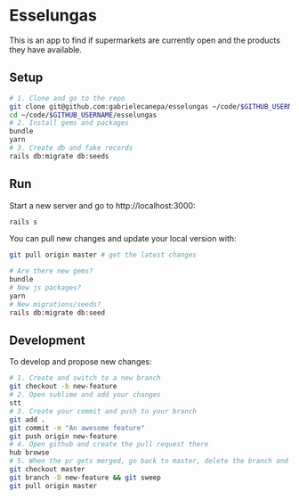 # Esselungas

This is an app to find if supermarkets are currently open and the products they have available.

## Setup

```sh
# 1. Clone and go to the repo
git clone git@github.com:gabrielecanepa/esselungas ~/code/$GITHUB_USERNAME
cd ~/code/$GITHUB_USERNAME/esselungas
# 2. Install gems and packages
bundle
yarn
# 3. Create db and fake records
rails db:migrate db:seeds
```

## Run

Start a new server and go to http://localhost:3000:

```sh
rails s
```

You can pull new changes and update your local version with:

```sh
git pull origin master # get the latest changes

# Are there new gems?
bundle
# New js packages?
yarn
# New migrations/seeds?
rails db:migrate db:seed
```

## Development

To develop and propose new changes:

```sh
# 1. Create and switch to a new branch
git checkout -b new-feature
# 2. Open sublime and add your changes
stt
# 3. Create your commit and push to your branch
git add .
git commit -m "An awesome feature"
git push origin new-feature
# 4. Open github and create the pull request there
hub browse
# 5. When the pr gets merged, go back to master, delete the branch and get the latest changes
git checkout master
git branch -D new-feature && git sweep
git pull origin master
```
